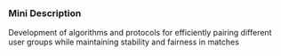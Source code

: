 ### Mini Description

Development of algorithms and protocols for efficiently pairing different user groups while maintaining stability and fairness in matches
